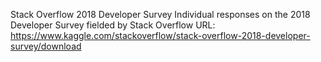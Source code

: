 Stack Overflow 2018 Developer Survey
Individual responses on the 2018 Developer Survey fielded by Stack Overflow
URL: https://www.kaggle.com/stackoverflow/stack-overflow-2018-developer-survey/download